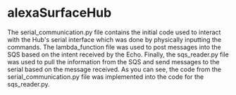 # alexaSurfaceHub

The serial_communication.py file contains the initial code used to interact with the Hub's serial interface which was done by physically inputting the commands. The lambda_function file was used to post messages into the SQS based on the intent received by the Echo. Finally, the sqs_reader.py file was used to pull the information from the SQS and send messages to the serial based on the message received. As you can see, the code from the serial_communication.py file was implemented into the code for the sqs_reader.py.
